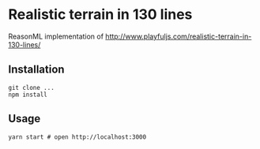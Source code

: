 # Realistic terrain in 130 lines

ReasonML implementation of http://www.playfuljs.com/realistic-terrain-in-130-lines/

## Installation

```
git clone ...
npm install
```

## Usage

```
yarn start # open http://localhost:3000
```

